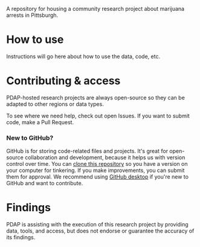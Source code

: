 A repository for housing a community research project about marijuana arrests in Pittsburgh.

# How to use
Instructions will go here about how to use the data, code, etc.

# Contributing & access
PDAP-hosted research projects are always open-source so they can be adapted to other regions or data types.

To see where we need help, check out open Issues. If you want to submit code, make a Pull Request.

### New to GitHub?
GitHub is for storing code-related files and projects. It's great for open-source collaboration and development, because it helps us with version control over time. You can [clone this repository](https://docs.github.com/en/repositories/creating-and-managing-repositories/cloning-a-repository) so you have a version on your computer for tinkering. If you make improvements, you can submit them for approval. We recommend using [GitHub desktop](https://docs.github.com/en/desktop/overview/getting-started-with-github-desktop) if you're new to GitHub and want to contribute.

# Findings
PDAP is assisting with the execution of this research project by providing data, tools, and access, but does not endorse or guarantee the accuracy of its findings.